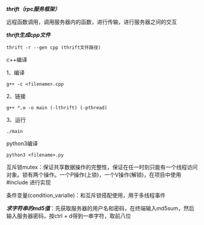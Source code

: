 ***thrift（rpc服务框架）***

远程函数调用，调用服务器内的函数，进行传输，进行服务器之间的交互



***thrift生成cpp文件***

```
thrift -r --gen cpp (thrift文件路径)
```



c++编译

1、编译

```
g++ -c <filename>.cpp
```

2、链接

```
g++ *.o -o main (-lthrift) (-pthread)
```

3、运行

```
./main
```



python3编译

```\
python3 <filename>.py
```





互斥锁mutex：保证共享数据操作的完整性，保证在任一时刻只能有一个线程访问对象。锁有两个操作。一个P操作(上锁)，一个V操作(解锁)，在项目中使用#include <mutex>进行实现

条件变量(condition_varialle)：和互斥锁搭配使用，用于多线程事件



***求字符串的md5值***：先获取服务器的用户名和密码，在终端输入md5sum，然后输入服务器密码，按ctrl + d得到一串字符，取前八位
